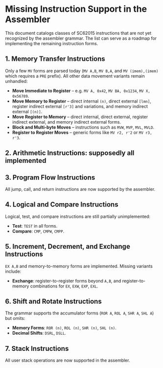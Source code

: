 # Missing Instruction Support in the Assembler

This document catalogs classes of SC62015 instructions that are not yet recognized by the assembler grammar. The list can serve as a roadmap for implementing the remaining instruction forms.

## 1. Memory Transfer Instructions
Only a few `MV` forms are parsed today (`MV A,B`, `MV B,A`, and `MV (imem),(imem)` which requires a `PRE` prefix). All other data movement variants remain unhandled:

- **Move Immediate to Register** – e.g. `MV A, 0x42`, `MV BA, 0x1234`, `MV X, 0x56789`.
- **Move Memory to Register** – direct internal `(n)`, direct external `[lmn]`, register indirect external `[r'3]` and variations, and memory indirect external `[(n)]`.
- **Move Register to Memory** – direct internal, direct external, register indirect external, and memory indirect external forms.
- **Block and Multi-byte Moves** – instructions such as `MVW`, `MVP`, `MVL`, `MVLD`.
- **Register to Register Moves** – generic forms like `MV r2, r'2` or `MV r3, r'3`.

## 2. Arithmetic Instructions: supposedly all implemented

## 3. Program Flow Instructions
All jump, call, and return instructions are now supported by the assembler.

## 4. Logical and Compare Instructions
Logical, test, and compare instructions are still partially unimplemented:

- **Test**: `TEST` in all forms.
- **Compare**: `CMP`, `CMPW`, `CMPP`.

## 5. Increment, Decrement, and Exchange Instructions
`EX A,B` and memory-to-memory forms are implemented. Missing variants include:

- **Exchange**: register-to-register forms beyond `A,B`, and register-to-memory
  combinations for `EX`, `EXW`, `EXP`, `EXL`.

## 6. Shift and Rotate Instructions
The grammar supports the accumulator forms (`ROR A`, `ROL A`, `SHR A`, `SHL A`) but omits:

- **Memory Forms**: `ROR (n)`, `ROL (n)`, `SHR (n)`, `SHL (n)`.
- **Decimal Shifts**: `DSRL`, `DSLL`.

## 7. Stack Instructions
All user stack operations are now supported in the assembler.

